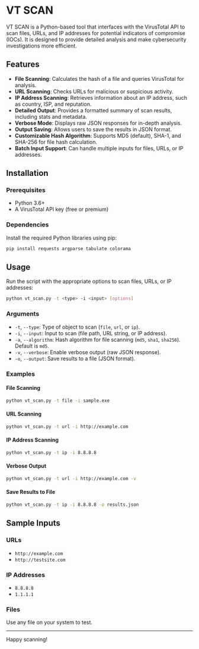 
# VT SCAN

VT SCAN is a Python-based tool that interfaces with the VirusTotal API to scan files, URLs, and IP addresses for potential indicators of compromise (IOCs). It is designed to provide detailed analysis and make cybersecurity investigations more efficient.

## Features

- **File Scanning**: Calculates the hash of a file and queries VirusTotal for analysis.
- **URL Scanning**: Checks URLs for malicious or suspicious activity.
- **IP Address Scanning**: Retrieves information about an IP address, such as country, ISP, and reputation.
- **Detailed Output**: Provides a formatted summary of scan results, including stats and metadata.
- **Verbose Mode**: Displays raw JSON responses for in-depth analysis.
- **Output Saving**: Allows users to save the results in JSON format.
- **Customizable Hash Algorithm**: Supports MD5 (default), SHA-1, and SHA-256 for file hash calculation.
- **Batch Input Support**: Can handle multiple inputs for files, URLs, or IP addresses.

## Installation

### Prerequisites
- Python 3.6+
- A VirusTotal API key (free or premium)

### Dependencies
Install the required Python libraries using pip:

```bash
pip install requests argparse tabulate colorama
```

## Usage

Run the script with the appropriate options to scan files, URLs, or IP addresses:

```bash
python vt_scan.py -t <type> -i <input> [options]
```

### Arguments

- `-t`, `--type`: Type of object to scan (`file`, `url`, or `ip`).
- `-i`, `--input`: Input to scan (file path, URL string, or IP address).
- `-a`, `--algorithm`: Hash algorithm for file scanning (`md5`, `sha1`, `sha256`). Default is `md5`.
- `-v`, `--verbose`: Enable verbose output (raw JSON response).
- `-o`, `--output`: Save results to a file (JSON format).

### Examples

#### File Scanning
```bash
python vt_scan.py -t file -i sample.exe
```

#### URL Scanning
```bash
python vt_scan.py -t url -i http://example.com
```

#### IP Address Scanning
```bash
python vt_scan.py -t ip -i 8.8.8.8
```

#### Verbose Output
```bash
python vt_scan.py -t url -i http://example.com -v
```

#### Save Results to File
```bash
python vt_scan.py -t ip -i 8.8.8.8 -o results.json
```

## Sample Inputs

### URLs
- `http://example.com`
- `http://testsite.com`

### IP Addresses
- `8.8.8.8`
- `1.1.1.1`

### Files
Use any file on your system to test.


---

Happy scanning!
```
